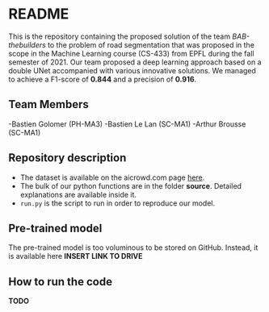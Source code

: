 # README
This is the repository containing the proposed solution of the team _BAB-thebuilders_ to the problem of road segmentation that was proposed in the scope in the Machine Learning course (CS-433) from EPFL during the fall semester of 2021. Our team proposed a deep learning approach based on a double UNet accompanied with various innovative solutions. We managed to achieve a F1-score of __0.844__ and a precision of __0.916__.

## Team Members
-Bastien Golomer (PH-MA3)
-Bastien Le Lan (SC-MA1)
-Arthur Brousse (SC-MA1)

## Repository description
- The dataset is available on the aicrowd.com page [here](https://www.aicrowd.com/challenges/epfl-ml-road-segmentation/dataset_files).
- The bulk of our python functions are in the folder **source**. Detailed explanations are available inside it.
- `run.py` is the script to run in order to reproduce our model.

## Pre-trained model
The pre-trained model is too voluminous to be stored on GitHub. Instead, it is available here **INSERT LINK TO DRIVE**

## How to run the code 
**TODO**
